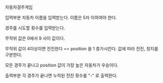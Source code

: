 자동차경주게임

입력부분 
자동차 이름을 입력받는다.
이름은 5자 이하여야 한다.

경주를 시도할 횟수를 입력받는다.

무작위 값은 0에서 9 사이 값이다.

무작위 값이 4이상이면 전진한다 == position 을 1 증가시킨다.
값에 따라 전진, 정지를 구분한다.

모든 경주가 끝나고 position 값이 가장 높은 자동차가 우승이다.


출력부분
각 경주가 끝나면 누적된 전진 횟수를 "-" 로 출력한다.  
